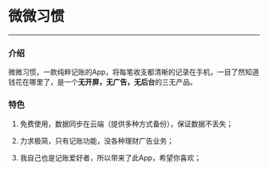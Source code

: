 # 微微习惯
---
### 介绍
微微习惯，一款纯粹记账的App，将每笔收支都清晰的记录在手机，一目了然知道钱花在哪里了，是一个**无开屏，无广告，无后台**的三无产品。
### 特色
1. 免费使用，数据同步在云端（提供多种方式备份），保证数据不丢失；

2. 力求极简，只有记账功能，没各种理财广告业务；

3. 我自己也是记账爱好者，所以带来了此App，希望你喜欢；